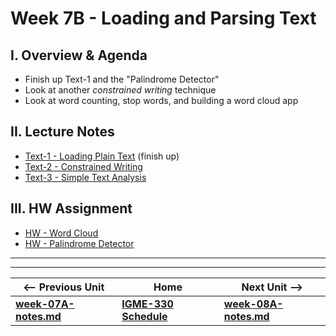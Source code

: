 # Week 7B - Loading and Parsing Text

## I. Overview & Agenda

- Finish up Text-1 and the "Palindrome Detector"
- Look at another *constrained writing* technique
- Look at word counting, stop words, and building a word cloud app

## II. Lecture Notes

- [Text-1 - Loading Plain Text](https://github.com/tonethar/IGME-330-Master/blob/master/notes/text-1.md) (finish up)
- [Text-2 - Constrained Writing](https://github.com/tonethar/IGME-330-Master/blob/master/notes/text-2.md)
- [Text-3 - Simple Text Analysis](https://github.com/tonethar/IGME-330-Master/blob/master/notes/text-3.md)

## III. HW Assignment

- [HW - Word Cloud](https://github.com/tonethar/IGME-330-Master/blob/master/notes/HW-word-cloud.md)
- [HW - Palindrome Detector](https://github.com/tonethar/IGME-330-Master/blob/master/notes/HW-palindrome-detector.md)

<hr><hr>

| <-- Previous Unit | Home | Next Unit -->
| --- | --- | --- 
| [**week-07A-notes.md**](week-07A-notes.md)     |  [**IGME-330 Schedule**](../schedule.md) | [**week-08A-notes.md**](week-08A-notes.md)
